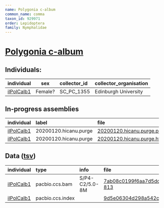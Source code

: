 ```yaml
---
name: Polygonia c-album
common_name: comma
taxon_id: 929971
order: Lepidoptera
family: Nymphalidae
---
```


# [Polygonia c-album](https://www.ebi.ac.uk/ena/data/taxonomy/v1/taxon/tax-id/929971)

## Individuals:

| individual | sex | collector_id | collector_organisation |
| :--------- | :-: | :----------- | :--------------------- |
| [ilPolCalb1](ilPolCalb1.md) | Female? | SC_PC_1355 | Edinburgh University |

## In-progress assemblies

| individual | label | file |
| :--------- | :---- | :--- |
| [ilPolCalb1](ilPolCalb1.md) | 20200120.hicanu.purge | [20200120.hicanu.purge.prim.fasta.gz](https://darwin.cog.sanger.ac.uk/insects/Polygonia_c-album/ilPolCalb1/assemblies/working/20200120.hicanu.purge/20200120.hicanu.purge.prim.fasta.gz) |
| [ilPolCalb1](ilPolCalb1.md) | 20200120.hicanu.purge | [20200120.hicanu.purge.htig.fasta.gz](https://darwin.cog.sanger.ac.uk/insects/Polygonia_c-album/ilPolCalb1/assemblies/working/20200120.hicanu.purge/20200120.hicanu.purge.htig.fasta.gz) |

## Data ([tsv](Polygonia_c-album_data.tsv))

| individual | type | info | file |
| :--------- | :--- | :--- | :--- |
| [ilPolCalb1](ilPolCalb1.md) | pacbio.ccs.bam | S/P4-C2/5.0-8M | [7ab08c0199f6aa7d5dd8d08016d1485d-813](https://darwin.cog.sanger.ac.uk/insects/Polygonia_c-album/ilPolCalb1/genomic_data/pacbio/m64016_191218_154712.ccs.bam) |
| [ilPolCalb1](ilPolCalb1.md) | pacbio.ccs.index |  | [9d5e06304d298a542cd1ad51cc947e11](https://darwin.cog.sanger.ac.uk/insects/Polygonia_c-album/ilPolCalb1/genomic_data/pacbio/m64016_191218_154712.ccs.bam.pbi) |
